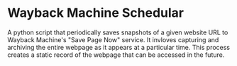 # Wayback Machine Schedular

A python script that periodically saves snapshots of a given website URL to Wayback Machine's "Save Page Now" service. It invloves capturing and archiving the entire webpage as it appears at a particular time. This process creates a static record of the webpage that can be accessed in the future.
